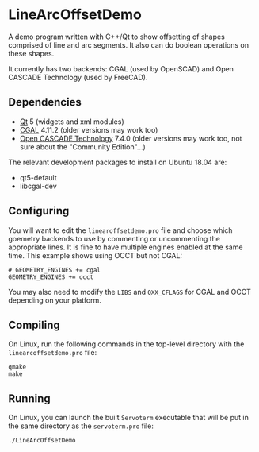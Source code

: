 # LineArcOffsetDemo

A demo program written with C++/Qt to show offsetting of shapes comprised of line and arc segments. It also can do boolean operations on these shapes.

It currently has two backends: CGAL (used by OpenSCAD) and Open CASCADE Technology (used by FreeCAD).

## Dependencies

* [Qt](https://www.qt.io/) 5 (widgets and xml modules)
* [CGAL](https://www.cgal.org/) 4.11.2 (older versions may work too)
* [Open CASCADE Technology](https://www.opencascade.com/content/latest-release) 7.4.0 (older versions may work too, not sure about the "Community Edition"...)

The relevant development packages to install on Ubuntu 18.04 are:

* qt5-default
* libcgal-dev

## Configuring

You will want to edit the `linearoffsetdemo.pro` file and choose which goemetry backends to use by commenting or uncommenting the appropriate lines. It is fine to have multiple engines enabled at the same time. This example shows using OCCT but not CGAL:

```
# GEOMETRY_ENGINES += cgal
GEOMETRY_ENGINES += occt
```

You may also need to modify the `LIBS` and `QXX_CFLAGS` for CGAL and OCCT depending on your platform.

## Compiling

On Linux, run the following commands in the top-level directory with the `linearcoffsetdemo.pro` file:

```
qmake
make
```

## Running

On Linux, you can launch the built `Servoterm` executable that will be put in the same directory as the `servoterm.pro` file:

```
./LineArcOffsetDemo
```
